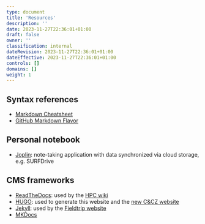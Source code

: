 ```yaml
---
type: document
title: 'Resources'
description: ''
date: 2023-11-27T22:36:01+01:00
draft: false
owner: ''
classification: internal
dateRevision: 2023-11-27T22:36:01+01:00
dateEffective: 2023-11-27T22:36:01+01:00
controls: []
domains: []
weight: 1
---
```


## Syntax references

- [Markdown Cheatsheet](https://www.markdownguide.org/cheat-sheet/)
- [GitHub Markdown Flavor](https://docs.github.com/en/get-started/writing-on-github/getting-started-with-writing-and-formatting-on-github/basic-writing-and-formatting-syntax)

## Personal notebook

- [Joplin](https://joplinapp.org/): note-taking application with data synchronized via cloud storage, e.g. SURFDrive

## CMS frameworks

- [ReadTheDocs](https://readthedocs.org): used by the [HPC wiki](https://hpc.dccn.nl)
- [HUGO](https://gohugo.io): used to generate this website and the [new C&CZ website](https://cncz.science.ru.nl/en/)
- [Jekyll](https://jekyllrb.com/): used by the [Fieldtrip website](https://www.fieldtriptoolbox.org/)
- [MKDocs](https://www.mkdocs.org/)